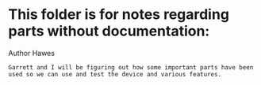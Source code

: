 # This folder is for notes regarding parts without documentation: 
 Author Hawes
 ~~~~~~~~~ 
Garrett and I will be figuring out how some important parts have been used so we can use and test the device and various features.
